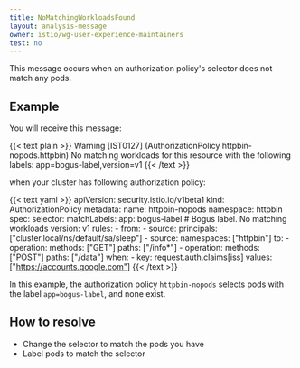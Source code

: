 ```yaml
---
title: NoMatchingWorkloadsFound
layout: analysis-message
owner: istio/wg-user-experience-maintainers
test: no
---
```


This message occurs when an authorization policy's selector does not match any pods.

## Example

You will receive this message:

{{< text plain >}}
Warning [IST0127] (AuthorizationPolicy httpbin-nopods.httpbin) No matching workloads for this resource with the following labels: app=bogus-label,version=v1
{{< /text >}}

when your cluster has following authorization policy:

{{< text yaml >}}
apiVersion: security.istio.io/v1beta1
kind: AuthorizationPolicy
metadata:
  name: httpbin-nopods
  namespace: httpbin
spec:
  selector:
    matchLabels:
      app: bogus-label # Bogus label. No matching workloads
      version: v1
  rules:
    - from:
        - source:
            principals: ["cluster.local/ns/default/sa/sleep"]
        - source:
            namespaces: ["httpbin"]
      to:
        - operation:
            methods: ["GET"]
            paths: ["/info*"]
        - operation:
            methods: ["POST"]
            paths: ["/data"]
      when:
        - key: request.auth.claims[iss]
          values: ["https://accounts.google.com"]
{{< /text >}}

In this example, the authorization policy `httpbin-nopods` selects
pods with the label `app=bogus-label`, and none exist.

## How to resolve

- Change the selector to match the pods you have
- Label pods to match the selector
